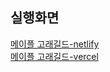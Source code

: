 ## 실행화면
[메이플 고래길드-netlify](https://dainty-florentine-321374.netlify.app/)  
[메이플 고래길드-vercel](https://guild-one.vercel.app/)
